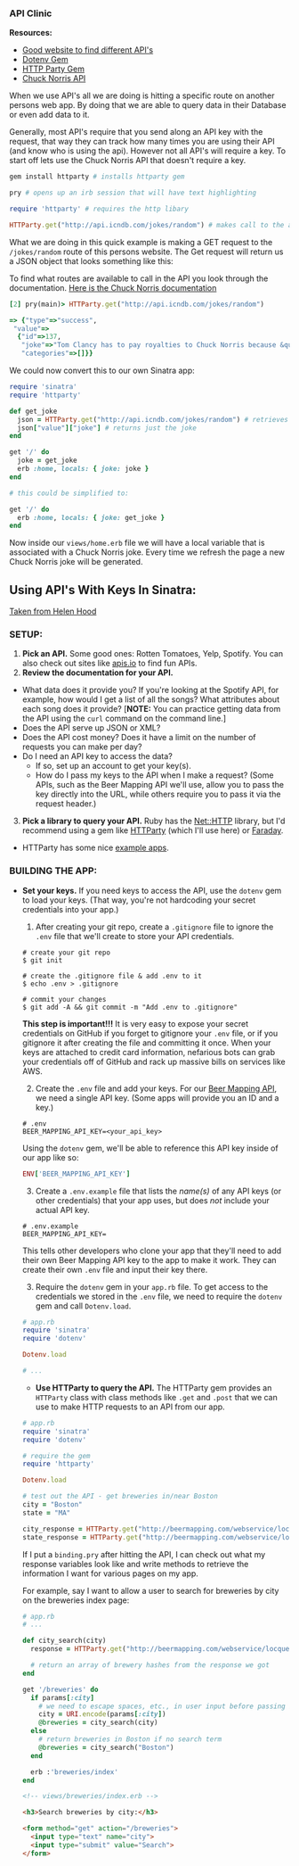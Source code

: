 ### API Clinic

**Resources:**

*  [Good website to find different API's](https://www.apitools.com/apis)
*  [Dotenv Gem](https://github.com/bkeepers/dotenv)
*  [HTTP Party Gem](https://github.com/jnunemaker/httparty)
*  [Chuck Norris API](http://www.icndb.com/api/)

When we use API's all we are doing is hitting a specific route on another
persons web app.  By doing that we are able to query data in their Database or
even add data to it.

Generally, most API's require that you send along an API key with the request,
that way they can track how many times you are using their API (and know who is
using the api).  However not all
API's will require a key.  To start off lets use the Chuck Norris API that
doesn't require a key.

```ruby
gem install httparty # installs httparty gem

pry # opens up an irb session that will have text highlighting

require 'httparty' # requires the http libary

HTTParty.get("http://api.icndb.com/jokes/random") # makes call to the api
```

What we are doing in this quick example is making a GET request to the
`/jokes/random` route of this persons website.  The Get request will return us
a JSON object that looks something like this:

To find what routes are available to call in the API you look through the
documentation.  [Here is the Chuck Norris
documentation](http://www.icndb.com/api/)

```ruby
[2] pry(main)> HTTParty.get("http://api.icndb.com/jokes/random")

=> {"type"=>"success",
 "value"=>
  {"id"=>137,
   "joke"=>"Tom Clancy has to pay royalties to Chuck Norris because &quot;The Sum of All Fears&quot; is the name of Chuck Norris' autobiography.",
   "categories"=>[]}}
```

We could now convert this to our own Sinatra app:
```ruby
require 'sinatra'
require 'httparty'

def get_joke
  json = HTTParty.get("http://api.icndb.com/jokes/random") # retrieves JSON
  json["value"]["joke"] # returns just the joke
end

get '/' do
  joke = get_joke
  erb :home, locals: { joke: joke }
end

# this could be simplified to:

get '/' do
  erb :home, locals: { joke: get_joke }
end
```

Now inside our `views/home.erb` file we will have a local variable that is associated
with a Chuck Norris joke.  Every time we refresh the page a new Chuck Norris
joke will be generated.


## Using API's With Keys In Sinatra: 
[Taken from Helen Hood](https://github.com/hchood/brewery_api_clinic)

### SETUP:

1. **Pick an API.**  Some good ones:  Rotten Tomatoes, Yelp, Spotify.  You can also check out sites like [apis.io](http://apis.io/) to find fun APIs.
2. **Review the documentation for your API.**
  - What data does it provide you? If you're looking at the Spotify API, for example, how would I get a list of all the songs? What attributes about each song does it provide? [**NOTE:** You can practice getting data from the API using the `curl` command on the command line.]
  - Does the API serve up JSON or XML?
  - Does the API cost money? Does it have a limit on the number of requests you can make per day?
  - Do I need an API key to access the data?
    - If so, set up an account to get your key(s).
    - How do I pass my keys to the API when I make a request? (Some APIs, such as the Beer Mapping API we'll use, allow you to pass the key directly into the URL, while others require you to pass it via the request header.)

3. **Pick a library to query your API.**  Ruby has the [Net::HTTP](http://ruby-doc.org/stdlib-2.1.5/libdoc/net/http/rdoc/Net/HTTP.html) library, but I'd recommend using a gem like [HTTParty](https://github.com/jnunemaker/httparty) (which I'll use here) or [Faraday](https://github.com/lostisland/faraday).
  - HTTParty has some nice [example apps](https://github.com/jnunemaker/httparty/tree/master/examples).

### BUILDING THE APP:
* **Set your keys.** If you need keys to access the API, use the `dotenv` gem to load your keys. (That way, you're not hardcoding your secret credentials into your app.)
  1. After creating your git repo, create a `.gitignore` file to ignore the `.env` file that we'll create to store your API credentials.

    ```no-highlight
    # create your git repo
    $ git init

    # create the .gitignore file & add .env to it
    $ echo .env > .gitignore

    # commit your changes
    $ git add -A && git commit -m "Add .env to .gitignore"
    ```

    **This step is important!!!** It is very easy to expose your secret credentials on GitHub if you forget to gitignore your `.env` file, or if you gitignore it after creating the file and committing it once. When your keys are attached to credit card information, nefarious bots can grab your credentials off of GitHub and rack up massive bills on services like AWS.

  2. Create the `.env` file and add your keys. For our [Beer Mapping API](http://beermapping.com/api/), we need a single API key.  (Some apps will provide you an ID and a key.)

    ```no-highlight
    # .env
    BEER_MAPPING_API_KEY=<your_api_key>
    ```

    Using the `dotenv` gem, we'll be able to reference this API key inside of our app like so:

    ```ruby
    ENV['BEER_MAPPING_API_KEY']
    ```

  3. Create a `.env.example` file that lists the *name(s)* of any API keys (or other credentials) that your app uses, but does *not* include your actual API key.

    ```no-highlight
    # .env.example
    BEER_MAPPING_API_KEY=
    ```

    This tells other developers who clone your app that they'll need to add their own Beer Mapping API key to the app to make it work.  They can create their own `.env` file and input their key there.

  3. Require the `dotenv` gem in your `app.rb` file.  To get access to the credentials we stored in the `.env` file, we need to require the `dotenv` gem and call `Dotenv.load`.

    ```ruby
    # app.rb
    require 'sinatra'
    require 'dotenv'

    Dotenv.load

    # ...

    ```

    * **Use HTTParty to query the API.** The HTTParty gem provides an `HTTParty` class with class methods like `.get` and `.post` that we can use to make HTTP requests to an API from our app.

    ```ruby
    # app.rb
    require 'sinatra'
    require 'dotenv'

    # require the gem
    require 'httparty'

    Dotenv.load

    # test out the API - get breweries in/near Boston
    city = "Boston"
    state = "MA"

    city_response = HTTParty.get("http://beermapping.com/webservice/locquery/#{ENV['BEER_MAPPING_API_KEY']}/#{city}")
    state_response = HTTParty.get("http://beermapping.com/webservice/locstate/#{ENV['BEER_MAPPING_API_KEY']}/#{state}")
    ```

    If I put a `binding.pry` after hitting the API, I can check out what my response variables look like and write methods to retrieve the information I want for various pages on my app.

    For example, say I want to allow a user to search for breweries by city on the breweries index page:

    ```ruby
    # app.rb
    # ...

    def city_search(city)
      response = HTTParty.get("http://beermapping.com/webservice/locquery/#{ENV['BEER_MAPPING_API_KEY']}/#{city}")

      # return an array of brewery hashes from the response we got
    end

    get '/breweries' do
      if params[:city]
        # we need to escape spaces, etc., in user input before passing it in the URL
        city = URI.encode(params[:city])
        @breweries = city_search(city)
      else
        # return breweries in Boston if no search term
        @breweries = city_search("Boston")
      end

      erb :'breweries/index'
    end
    ```
    ```html
    <!-- views/breweries/index.erb -->

    <h3>Search breweries by city:</h3>

    <form method="get" action="/breweries">
      <input type="text" name="city">
      <input type="submit" value="Search">
    </form>
    ```
